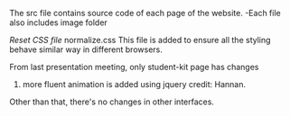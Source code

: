 The src file contains source code of each page of the website.
-Each file also includes image folder

*Reset CSS file*
normalize.css
This file is added to ensure all the styling behave similar way in different browsers.

From last presentation meeting,
only student-kit page has changes
1) more fluent animation is added using jquery
   credit: Hannan.

Other than that, there's no changes in other interfaces.


